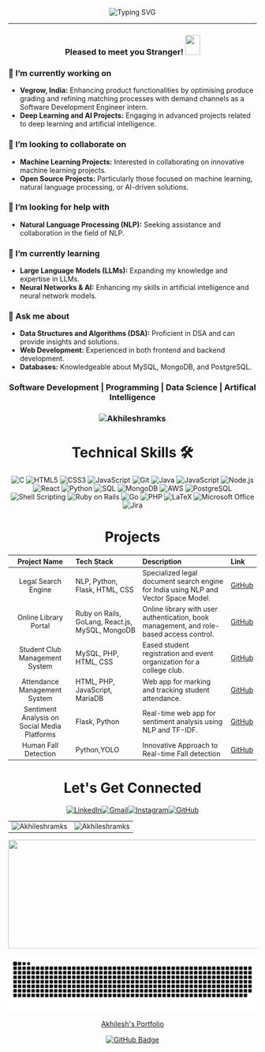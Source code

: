 <p align="center">
    <img src="https://readme-typing-svg.demolab.com?font=Fira+Code&weight=900&size=29&duration=3000&pause=1000&center=true&vCenter=true&width=441&height=59&lines=Hello+World%2C+I'm+Akhilesh" alt="Typing SVG">
</p>
<hr>

<div align="center">
  <h3>Pleased to meet you Stranger! <img src="https://raw.githubusercontent.com/MartinHeinz/MartinHeinz/master/wave.gif" width="30px" height="40px"></h3>
</div>


### 🔭 I’m currently working on
- **Vegrow, India:** Enhancing product functionalities by optimising produce grading and refining matching processes with demand channels as a Software Development Engineer intern.
- **Deep Learning and AI Projects:** Engaging in advanced projects related to deep learning and artificial intelligence.

### 👯 I’m looking to collaborate on
- **Machine Learning Projects:** Interested in collaborating on innovative machine learning projects.
- **Open Source Projects:** Particularly those focused on machine learning, natural language processing, or AI-driven solutions.

### 🤝 I’m looking for help with
- **Natural Language Processing (NLP):** Seeking assistance and collaboration in the field of NLP.

### 🌱 I’m currently learning
- **Large Language Models (LLMs):** Expanding my knowledge and expertise in LLMs.
- **Neural Networks & AI:** Enhancing my skills in artificial intelligence and neural network models.

### 💬 Ask me about
- **Data Structures and Algorithms (DSA):** Proficient in DSA and can provide insights and solutions.
- **Web Development:** Experienced in both frontend and backend development.
- **Databases:** Knowledgeable about MySQL, MongoDB, and PostgreSQL.

<h3 align="center"> Software Development | Programming | Data Science |  Artifical Intelligence </h3>

<h3><p align="center"> <img src="https://komarev.com/ghpvc/?username=Akhileshramks&label=Profile%20views&color=6805D3&style=flat" alt="Akhileshramks" /> </p></h3>
   <div align="center">

<h1>Technical Skills 🛠</h1>
   

<p align="center"> 
<img alt="C" src="https://img.shields.io/badge/c-%2300599C.svg?&style=for-the-badge&logo=c&logoColor=white" />



<img alt="HTML5" src="https://img.shields.io/badge/html5-%23E34F26.svg?&style=for-the-badge&logo=html5&logoColor=white" />

<img alt="CSS3" src="https://img.shields.io/badge/css3-%231572B6.svg?&style=for-the-badge&logo=css3&logoColor=white" />

<img alt="JavaScript" src="https://img.shields.io/badge/javascript-%23323330.svg?&style=for-the-badge&logo=javascript&logoColor=%23F7DF1E" />

 <img alt="Git" src="https://img.shields.io/badge/Git-F05032?style=for-the-badge&logo=git&logoColor=white" />
<img alt="Java" src="https://img.shields.io/badge/Java-%23007396.svg?&style=for-the-badge&logo=java&logoColor=white" />
<img alt="JavaScript" src="https://img.shields.io/badge/JavaScript-%23F7DF1E.svg?&style=for-the-badge&logo=javascript&logoColor=black" />
<img alt="Node.js" src="https://img.shields.io/badge/Node.js-%23339933.svg?&style=for-the-badge&logo=nodedotjs&logoColor=white" />
<img alt="React" src="https://img.shields.io/badge/React-%2361DAFB.svg?&style=for-the-badge&logo=react&logoColor=black" />
<img alt="Python" src="https://img.shields.io/badge/Python-%233776AB.svg?&style=for-the-badge&logo=python&logoColor=white" />
<img alt="SQL" src="https://img.shields.io/badge/SQL-%234479A1.svg?&style=for-the-badge&logo=postgresql&logoColor=white" />
<img alt="MongoDB" src="https://img.shields.io/badge/MongoDB-%2347A248.svg?&style=for-the-badge&logo=mongodb&logoColor=white" />
<img alt="AWS" src="https://img.shields.io/badge/AWS-%23232F3E.svg?&style=for-the-badge&logo=amazon-aws&logoColor=white" />
<img alt="PostgreSQL" src="https://img.shields.io/badge/PostgreSQL-%23336791.svg?&style=for-the-badge&logo=postgresql&logoColor=white" />
<img alt="Shell Scripting" src="https://img.shields.io/badge/Shell_Scripting-%2389E051.svg?&style=for-the-badge&logo=gnu-bash&logoColor=black" />
<img alt="Ruby on Rails" src="https://img.shields.io/badge/Ruby_on_Rails-%23CC0000.svg?&style=for-the-badge&logo=rubyonrails&logoColor=white" />
<img alt="Go" src="https://img.shields.io/badge/Go-%2300ADD8.svg?&style=for-the-badge&logo=go&logoColor=white" />
<img alt="PHP" src="https://img.shields.io/badge/PHP-%23777BB4.svg?&style=for-the-badge&logo=php&logoColor=white" />



<img alt="LaTeX" src="https://img.shields.io/badge/latex-%23008080.svg?style=for-the-badge&logo=latex&logoColor=white" />
<img alt="Microsoft Office" src="https://img.shields.io/badge/Microsoft_Office-D83B01?style=for-the-badge&logo=microsoft-office&logoColor=white" />
<img alt="Jira" src="https://img.shields.io/badge/jira-%230A0FFF.svg?style=for-the-badge&logo=jira&logoColor=white" />





<h1 align="center">Projects</h1>

| Project Name                          | Tech Stack                               | Description                                                                                 | Link                                                                                     | 
| :---:                                 | :----                                    | :----                                                                                       | :----                                                                                    | 
| Legal Search Engine                   | NLP, Python, Flask, HTML, CSS            | Specialized legal document search engine for India using NLP and Vector Space Model.         | [GitHub](https://github.com/Akhileshramks/Legal_Search_Engine)                           |
| Online Library Portal                 | Ruby on Rails, GoLang, React.js, MySQL, MongoDB | Online library with user authentication, book management, and role-based access control. | [GitHub](https://github.com/Akhileshramks/Online-Library-Portal)                         |
| Student Club Management System        | MySQL, PHP, HTML, CSS                    | Eased student registration and event organization for a college club.                       | [GitHub](https://github.com/Akhileshramks/Student-Club-Management-System)                |
| Attendance Management System          | HTML, PHP, JavaScript, MariaDB           | Web app for marking and tracking student attendance.                                        | [GitHub](https://github.com/Akhileshramks/Attendance-Management)                         |
| Sentiment Analysis on Social Media Platforms | Flask, Python                          | Real-time web app for sentiment analysis using NLP and TF-IDF.                              | [GitHub](https://github.com/Akhileshramks/Sentiment-Analysis.git)                        |
| Human Fall Detection          | Python,YOLO           | Innovative Approach to Real-time Fall detection                                        | [GitHub](https://github.com/Akhileshramks/Human-Fall-Detection)                         |


<div align="center">

<h1 align="center">Let's Get Connected</h1>

<div align="center">


<a  href="https://www.linkedin.com/in/akhilesh-ram-ks/" target="_blank"><img alt="LinkedIn" src="https://img.shields.io/badge/linkedin%20-%230077B5.svg?&style=for-the-badge&logo=linkedin&logoColor=white" /></a><a href="mailto:akhileshramks"><img  alt="Gmail" src="https://img.shields.io/badge/Gmail-D14836?style=for-the-badge&logo=gmail&logoColor=white" /><a href="https://www.instagram.com/akhilesh.ram_/" target="_blank"><img alt="Instagram" src="https://img.shields.io/badge/Instagram-E4405F?style=for-the-badge&logo=instagram&logoColor=white" /></a><a href="https://github.com/Akhileshramks/" target="_blank"><img alt="GitHub" src="https://img.shields.io/badge/GitHub-181717?style=for-the-badge&logo=github&logoColor=white" /></a>



</div>

<table>
  <tr>
   
<td><img src="https://github-readme-stats.vercel.app/api?username=akhileshramks&show_icons=true&theme=vision-friendly" alt="Akhileshramks" />
    <td><img src="https://github-readme-stats.vercel.app/api/top-langs?username=Akhileshramks&show_icons=true&locale=en&layout=compact&theme=vision-friendly-dark" alt="Akhileshramks" /></td>
    
  </tr>
</table>

<p align="center">
  <img width="800" height="220" src="https://streak-stats.demolab.com?user=akhileshramks&theme=highcontrast&hide_border=true&border_radius=5&card_width=800">
</p>

<img src="https://github.com/Akhileshramks/Akhileshramks/blob/output/github-contribution-grid-snake-dark.svg" alt="snake_game">

 [Akhilesh's Portfolio](https://akhileshramks.github.io/Resume/)


 <a href="https://github.com/Akhileshramks?tab=followers"><img src="https://img.shields.io/github/followers/Akhileshramks?label=Followers&style=social" alt="GitHub Badge" align="center"></a>
 




